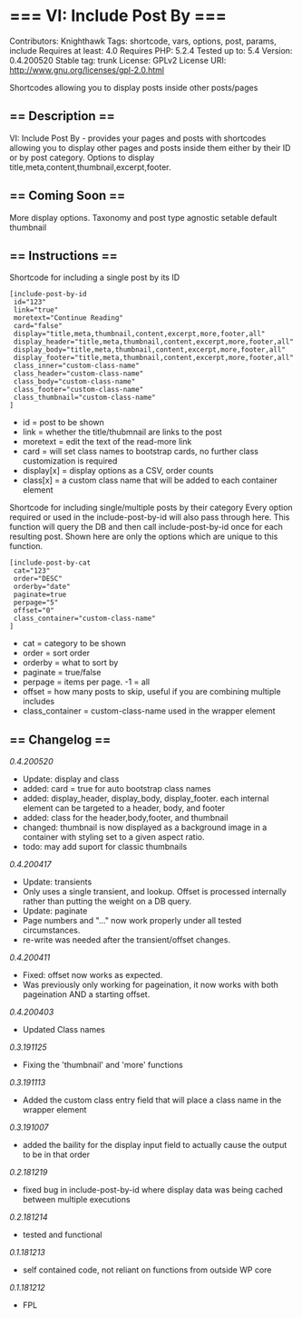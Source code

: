 # === VI: Include Post By ===
Contributors: Knighthawk
Tags: shortcode, vars, options, post, params, include
Requires at least: 4.0
Requires PHP: 5.2.4
Tested up to: 5.4
Version: 0.4.200520
Stable tag: trunk
License: GPLv2
License URI: http://www.gnu.org/licenses/gpl-2.0.html

Shortcodes allowing you to display posts inside other posts/pages

## == Description ==

VI: Include Post By - provides your pages and posts with shortcodes allowing you to display other pages and posts inside them either by their ID or by post category. Options to display title,meta,content,thumbnail,excerpt,footer.

## == Coming Soon ==

More display options.
Taxonomy and post type agnostic
setable default thumbnail


## == Instructions ==
Shortcode for including a single post by its ID

    [include-post-by-id
     id="123"
     link="true"
     moretext="Continue Reading"
     card="false"
     display="title,meta,thumbnail,content,excerpt,more,footer,all"
     display_header="title,meta,thumbnail,content,excerpt,more,footer,all"
     display_body="title,meta,thumbnail,content,excerpt,more,footer,all"
     display_footer="title,meta,thumbnail,content,excerpt,more,footer,all"
     class_inner="custom-class-name"
     class_header="custom-class-name"
     class_body="custom-class-name"
     class_footer="custom-class-name"
     class_thumbnail="custom-class-name"
    ]

* id = post to be shown
* link = whether the title/thubmnail are links to the post
* moretext = edit the text of the read-more link
* card = will set class names to bootstrap cards, no further class customization is required
* display[x] = display options as a CSV, order counts
* class[x] = a custom class name that will be added to each container element


Shortcode for including single/multiple posts by their category
Every option required or used in the include-post-by-id will also pass through here.
This function will query the DB and then call include-post-by-id once for each resulting post.
Shown here are only the options which are unique to this function.

    [include-post-by-cat
     cat="123"
     order="DESC"
     orderby="date"
     paginate=true
     perpage="5"
     offset="0"
     class_container="custom-class-name"
    ]

* cat = category to be shown
* order = sort order
* orderby = what to sort by
* paginate = true/false
* perpage = items per page. -1 = all
* offset = how many posts to skip, useful if you are combining multiple includes
* class_container = custom-class-name used in the wrapper element


## == Changelog ==

*0.4.200520*
* Update: display and class
* added: card = true for auto bootstrap class names
* added: display_header, display_body, display_footer. each internal element can be targeted to a header, body, and footer
* added: class for the header,body,footer, and thumbnail
* changed: thumbnail is now displayed as a background image in a container with styling set to a given aspect ratio.
* todo: may add suport for classic thumbnails

*0.4.200417*
* Update: transients
* Only uses a single transient, and lookup. Offset is processed internally rather than putting the weight on a DB query.
* Update: paginate
* Page numbers and "..." now work properly under all tested circumstances.
* re-write was needed after the transient/offset changes.

*0.4.200411*
* Fixed: offset now works as expected.
* Was previously only working for pageination, it now works with both pageination AND a starting offset.


*0.4.200403*
* Updated Class names

*0.3.191125*
* Fixing the 'thumbnail' and 'more' functions

*0.3.191113*
* Added the custom class entry field that will place a class name in the wrapper element

*0.3.191007*
* added the baility for the display input field to actually cause the output to be in that order

*0.2.181219*
* fixed bug in include-post-by-id where display data was being cached between multiple executions

*0.2.181214*
* tested and functional

*0.1.181213*
* self contained code, not reliant on functions from outside WP core

*0.1.181212*
* FPL
